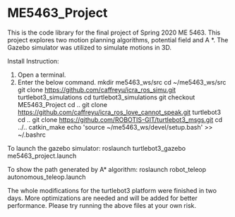 # ME5463_Project
This is the code library for the final project of Spring 2020 ME 5463. 
This project explores two motion planning algorithms, potential field and A *. 
The Gazebo simulator was utilized to simulate motions in 3D. 

Install Instruction:
1. Open a terminal. 
2. Enter the below command.
mkdir me5463_ws/src
cd ~/me5463_ws/src
git clone https://github.com/caffreyu/icra_ros_simu.git turtlebot3_simulations
cd turtlebot3_simulations
git checkout ME5463_Project
cd ..
git clone https://github.com/caffreyu/icra_ros_love_cannot_speak.git turtlebot3
cd ..
git clone https://github.com/ROBOTIS-GIT/turtlebot3_msgs.git
cd ../..
catkin_make
echo 'source ~/me5463_ws/devel/setup.bash' >> ~/.bashrc 

To launch the gazebo simulator:
roslaunch turtlebot3_gazebo me5463_project.launch

To show the path generated by A* algorithm:
roslaunch robot_teleop autonomous_teleop.launch

The whole modifications for the turtlebot3 platform were finished in two days. 
More optimizations are needed and will be added for better performance. 
Please try running the above files at your own risk. 
